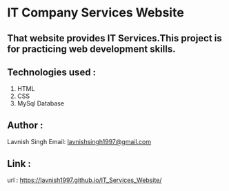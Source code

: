 # IT Company Services Website

##  That website provides IT Services.This project is for practicing web development skills.

## Technologies used :
   1. HTML
   2. CSS
   3. MySql Database

## Author :
   Lavnish Singh
   Email: lavnishsingh1997@gmail.com

## Link :
   url : https://lavnish1997.github.io/IT_Services_Website/
